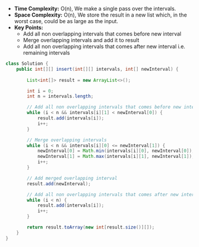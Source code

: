 - **Time Complexity:** O(n),  We make a single pass over the intervals.
- **Space Complexity:** O(n), We store the result in a new list which, in the worst case, could be as large as the input.
- **Key Points:**
    - Add all non overlapping intervals that comes before new interval
    - Merge overlapping intervals and add it to result
    - Add all non overlapping intervals that comes after new interval i.e. remaining intervals

```java
class Solution {
    public int[][] insert(int[][] intervals, int[] newInterval) {
        
        List<int[]> result = new ArrayList<>();

        int i = 0;
        int n = intervals.length;

        // Add all non overlapping intervals that comes before new interval
        while (i < n && intervals[i][1] < newInterval[0]) {
            result.add(intervals[i]);
            i++;
        }

        // Merge overlapping intervals
        while (i < n && intervals[i][0] <= newInterval[1]) {
            newInterval[0] = Math.min(intervals[i][0], newInterval[0]);
            newInterval[1] = Math.max(intervals[i][1], newInterval[1]);
            i++;
        }

        // Add merged overlapping interval
        result.add(newInterval);

        // Add all non overlapping intervals that comes after new interval i.e. remaining intervals
        while (i < n) {
            result.add(intervals[i]);
            i++;
        }

        return result.toArray(new int[result.size()][]);
    }
}
```